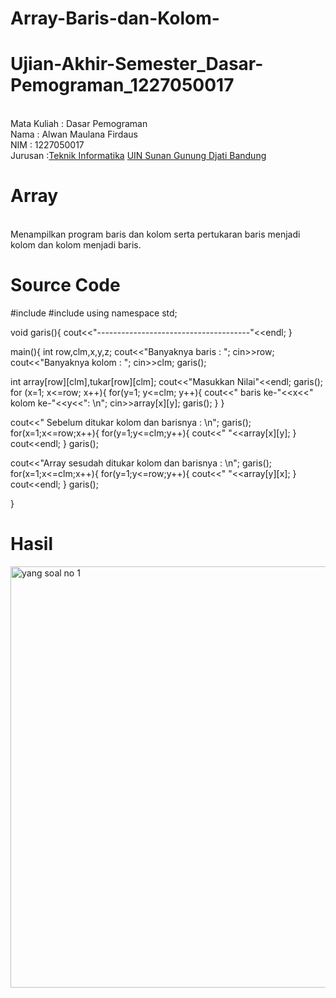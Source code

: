 # Array-Baris-dan-Kolom-
# Ujian-Akhir-Semester_Dasar-Pemograman_1227050017
<br>Mata Kuliah 		: Dasar Pemograman
<br>Nama		      	: Alwan Maulana Firdaus
<br>NIM		           	:	1227050017
<br>Jurusan		    	:[Teknik Informatika](http://if.uinsgd.ac.id/) [UIN Sunan Gunung Djati Bandung](https://uinsgd.ac.id/) 

# Array
<br>Menampilkan program baris dan kolom serta pertukaran baris menjadi kolom dan kolom menjadi baris.

# Source Code
#include 
#include 
using namespace std;

void garis(){
cout<<"--------------------------------------"<<endl;
}

main(){
int row,clm,x,y,z;
cout<<"Banyaknya baris : ";
cin>>row;
cout<<"Banyaknya kolom : ";
cin>>clm;
garis();

int array[row][clm],tukar[row][clm]; 
cout<<"Masukkan Nilai"<<endl;
garis();
for (x=1; x<=row; x++){
	for(y=1; y<=clm; y++){
		cout<<" baris ke-"<<x<<" kolom ke-"<<y<<": \n";
		cin>>array[x][y];
		garis();
	}
}

cout<<" Sebelum ditukar kolom dan barisnya : \n";
garis();
for(x=1;x<=row;x++){
	for(y=1;y<=clm;y++){
		cout<<"  "<<array[x][y];
	}
	cout<<endl;
}
garis();

cout<<"Array sesudah ditukar kolom dan barisnya : \n";
garis();
for(x=1;x<=clm;x++){
	for(y=1;y<=row;y++){
		cout<<"  "<<array[y][x];
	}
	cout<<endl;
}
garis();


}

# Hasil
<img width="674" alt="yang soal no 1" src="https://user-images.githubusercontent.com/121307307/209391218-8207fe38-924b-4618-96a9-34ca1925e006.png">

